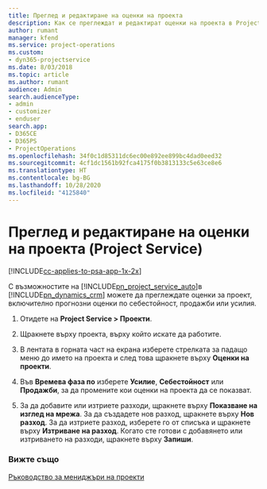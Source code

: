 ```yaml
---
title: Преглед и редактиране на оценки на проекта
description: Как се преглеждат и редактират оценки на проекта в Project Service
author: rumant
manager: kfend
ms.service: project-operations
ms.custom:
- dyn365-projectservice
ms.date: 8/03/2018
ms.topic: article
ms.author: rumant
audience: Admin
search.audienceType:
- admin
- customizer
- enduser
search.app:
- D365CE
- D365PS
- ProjectOperations
ms.openlocfilehash: 34f0c1d85311dc6ec00e892ee899bc4dad0eed32
ms.sourcegitcommit: 4cf1dc1561b92fca4175f0b3813133c5e63ce8e6
ms.translationtype: HT
ms.contentlocale: bg-BG
ms.lasthandoff: 10/28/2020
ms.locfileid: "4125840"
---
```

# <a name="view-and-edit-project-estimates-project-service"></a>Преглед и редактиране на оценки на проекта (Project Service)

[!INCLUDE[cc-applies-to-psa-app-1x-2x](../includes/cc-applies-to-psa-app-1x-2x.md)]

С възможностите на [!INCLUDE[pn_project_service_auto](../includes/pn-project-service-auto.md)]в [!INCLUDE[pn_dynamics_crm](../includes/pn-dynamics-crm.md)] можете да преглеждате оценки за проект, включително прогнозни оценки по себестойност, продажби или усилия.  
  
1.  Отидете на **Project Service > Проекти**.  
  
2.  Щракнете върху проекта, върху който искате да работите.  
  
3.  В лентата в горната част на екрана изберете стрелката за падащо меню до името на проекта и след това щракнете върху **Оценки на проекти**.  
  
4.  Във **Времева фаза по** изберете **Усилие**, **Себестойност** или **Продажби**, за да промените кои оценки на проекта да се показват.  
  
5.  За да добавите или изтриете разходи, щракнете върху **Показване на изглед на мрежа**. За да създадете нов разход, щракнете върху **Нов разход**. За да изтриете разход, изберете го от списъка и щракнете върху **Изтриване на разход**. Когато сте готови с добавянето или изтриването на разходи, щракнете върху **Запиши**.  
  
### <a name="see-also"></a>Вижте също  
 [Ръководство за мениджъри на проекти](../psa/project-manager-guide.md)
